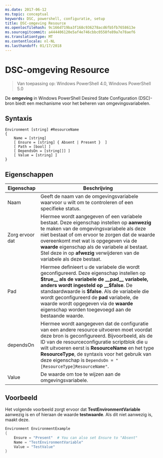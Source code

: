 ```yaml
---
ms.date: 2017-06-12
ms.topic: conceptual
keywords: DSC, powershell, configuratie, setup
title: DSC-omgeving Resource
ms.openlocfilehash: 9c166d719ba3f168c936278acd6fb5fb7658613e
ms.sourcegitcommit: a444406120e5af4e746cbbc0558fe89a7e78aef6
ms.translationtype: MT
ms.contentlocale: nl-NL
ms.lasthandoff: 01/17/2018
---
```

# <a name="dsc-environment-resource"></a>DSC-omgeving Resource

> Van toepassing op: Windows PowerShell 4.0, Windows PowerShell 5.0

De __omgeving__ in Windows PowerShell Desired State Configuration (DSC)-bron biedt een mechanisme voor het beheren van omgevingsvariabelen.

## <a name="syntax"></a>Syntaxis
``` mof
Environment [string] #ResourceName
{
    Name = [string]
    [ Ensure = [string] { Absent | Present }  ]
    [ Path = [bool] ]
    [ DependsOn = [string[]] ]
    [ Value = [string] ]
}
```

## <a name="properties"></a>Eigenschappen

|  Eigenschap  |  Beschrijving   | 
|---|---| 
| Naam| Geeft de naam van de omgevingsvariabele waarvoor u wilt om te controleren of een specifieke status.| 
| Zorg ervoor dat| Hiermee wordt aangegeven of een variabele bestaat. Deze eigenschap instellen op __aanwezig__ te maken van de omgevingsvariabele als deze niet bestaat of om ervoor te zorgen dat de waarde overeenkomt met wat is opgegeven via de __waarde__ eigenschap als de variabele al bestaat. Stel deze in op __afwezig__ verwijderen van de variabele als deze bestaat.| 
| Pad| Hiermee definieert u de variabele die wordt geconfigureerd. Deze eigenschap instellen op __$true__ als de variabele de __pad__ variabele, anders wordt ingesteld op __$false__. De standaardwaarde is __$false__. Als de variabele die wordt geconfigureerd de __pad__ variabele, de waarde wordt opgegeven via de __waarde__ eigenschap worden toegevoegd aan de bestaande waarde.| 
| dependsOn | Hiermee wordt aangegeven dat de configuratie van een andere resource uitvoeren moet voordat deze bron is geconfigureerd. Bijvoorbeeld, als de ID van de resourceconfiguratie scriptblok die u wilt uitvoeren eerst is __ResourceName__ en het type __ResourceType__, de syntaxis voor het gebruik van deze eigenschap is `DependsOn = "[ResourceType]ResourceName"`.| 
| Value| De waarde om toe te wijzen aan de omgevingsvariabele.| 

## <a name="example"></a>Voorbeeld

Het volgende voorbeeld zorgt ervoor dat __TestEnvironmentVariable__ aanwezig is en of hieraan de waarde __testwaarde__. Als dit niet aanwezig is, maakt deze.

```powershell
Environment EnvironmentExample
{
    Ensure = "Present"  # You can also set Ensure to "Absent"
    Name = "TestEnvironmentVariable"
    Value = "TestValue"
}
```

